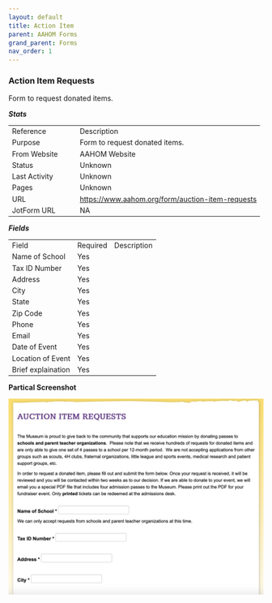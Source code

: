 ```yaml
---
layout: default
title: Action Item
parent: AAHOM Forms
grand_parent: Forms
nav_order: 1
---
```


### Action Item Requests

Form to request donated items.

***Stats***

<table class="ws-table-all notranslate"> 
  <tbody>
    <tr class="tableTop">
     <td style="width:120px">Reference</td>
     <td>Description</td>
    </tr>
    <tr>
      <td>Purpose</td>
      <td>Form to request donated items.</td>
    </tr>
    <tr>
      <td>From Website</td>
      <td>AAHOM Website</td>
    </tr>
    <tr>
      <td>Status</td>
      <td>Unknown</td>
    </tr>
    <tr>
      <td>Last Activity</td>
      <td>Unknown</td>
    </tr>
    <tr>
      <td>Pages</td>
      <td>Unknown</td>
    </tr>
    <tr>
      <td>URL</td>
      <td><a href="https://www.aahom.org/form/auction-item-requests" target="_blank">https://www.aahom.org/form/auction-item-requests</a></td>
    </tr>
    <tr>
      <td>JotForm URL</td>
      <td>NA</td>
    </tr>
    
  </tbody>
</table>

***Fields***
<table class="ws-table-all notranslate"> 
  <tbody>
    <tr class="tableTop">
     <td>Field</td>
     <td style="width:30px">Required</td>
     <td>Description</td>
    </tr>
    <tr>
      <td>Name of School</td>
      <td>Yes</td>
      <td></td>
    </tr>
    <tr>
      <td>Tax ID Number</td>
      <td>Yes</td>
      <td></td>
    </tr>
    <tr>
      <td>Address</td>
      <td>Yes</td>
      <td></td>
    </tr>
    <tr>
      <td>City</td>
      <td>Yes</td>
      <td></td>
    </tr>
    <tr>
      <td>State</td>
      <td>Yes</td>
      <td></td>
    </tr>
    <tr>
      <td>Zip Code</td>
      <td>Yes</td>
      <td></td>
    </tr>
    <tr>
      <td>Phone</td>
      <td>Yes</td>
      <td></td>
    </tr>
    <tr>
      <td>Email</td>
      <td>Yes</td>
      <td></td>
    </tr>
    <tr>
      <td>Date of Event</td>
      <td>Yes</td>
      <td></td>
    </tr>
    <tr>
      <td>Location of Event</td>
      <td>Yes</td>
      <td></td>
    </tr>
    <tr>
      <td>Brief explaination</td>
      <td>Yes</td>
      <td></td>
    </tr>
  </tbody>
</table>


**Partical Screenshot**

![Alt Action Item Request](../../assets/images/action_item_request.jpg "Action Item Request")